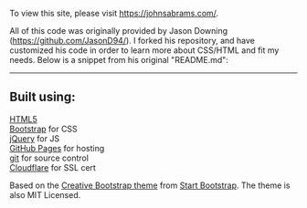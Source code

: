 To view this site, please visit https://johnsabrams.com/.

All of this code was originally provided by Jason Downing (https://github.com/JasonD94/). I forked his repository, and have customized his code in order to learn more about CSS/HTML and fit my needs. Below is a snippet from his original "README.md":

-----

Built using:
--------------------------------------------------------------------------------
[HTML5](https://developers.google.com/web/)  
[Bootstrap](http://getbootstrap.com/) for CSS  
[jQuery](https://jquery.com/) for JS  
[GitHub Pages](https://pages.github.com/) for hosting  
[git](https://git-scm.com/) for source control  
[Cloudflare](https://dash.cloudflare.com/) for SSL cert  

Based on the
[Creative Bootstrap theme](http://startbootstrap.com/template-overviews/creative/)
from [Start Bootstrap](http://startbootstrap.com/).
The theme is also MIT Licensed.
